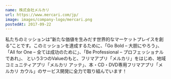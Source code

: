 ```yaml
---
name: 株式会社メルカリ
url: https://www.mercari.com/jp/
image: images/company-logo/mercari.png
postedAt: 2017-09-22
---
```


私たちのミッションは”新たな価値を生みだす世界的なマーケットプレイスを創る”ことです。このミッションを達成するために、「Go Bold – 大胆にやろう」、 「All for One – 全ては成功のために」、「Be Professional – プロフェッショナルであれ」、 という3つのValueのもと、フリマアプリ「メルカリ」をはじめ、地域コミュニティアプリ「メルカリ アッテ」、本・CD・DVD専用フリマアプリ「メルカリ カウル」のサービス開発に全力で取り組んでいます！

